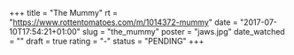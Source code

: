 +++
title = "The Mummy"
rt = "https://www.rottentomatoes.com/m/1014372-mummy"
date = "2017-07-10T17:54:21+01:00"
slug = "the_mummy"
poster = "jaws.jpg"
date_watched = ""
draft = true
rating = "-"
status = "PENDING"
+++